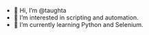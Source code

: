 - 👋 Hi, I’m @taughta
- 👀 I’m interested in scripting and automation.
- 🌱 I’m currently learning Python and Selenium.
